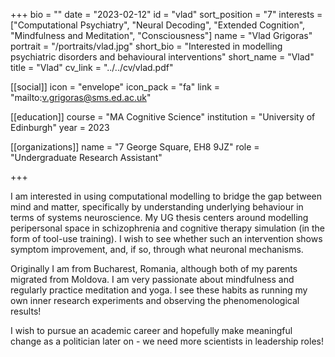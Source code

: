 +++
bio = ""
date = "2023-02-12"
id = "vlad"
sort_position = "7"
interests = ["Computational Psychiatry", "Neural Decoding", "Extended Cognition", "Mindfulness and Meditation", "Consciousness"]
name = "Vlad Grigoras"
portrait = "/portraits/vlad.jpg"
short_bio = "Interested in modelling psychiatric disorders and behavioural interventions"
short_name = "Vlad"
title = "Vlad"
cv_link = "../../cv/vlad.pdf"

[[social]]
    icon = "envelope"
    icon_pack = "fa"
    link = "mailto:v.grigoras@sms.ed.ac.uk"

[[education]]
    course = "MA Cognitive Science"
    institution = "University of Edinburgh"
    year = 2023

[[organizations]]
    name = "7 George Square, EH8 9JZ"
    role = "Undergraduate Research Assistant"

+++

<!-- You can write $\LaTeX$ and *Markdown* here. -->

I am interested in using computational modelling to bridge the gap between mind and matter, specifically by understanding underlying behaviour in terms of systems neuroscience. My UG thesis centers around modelling peripersonal space in schizophrenia and cognitive therapy simulation (in the form of tool-use training). I wish to see whether such an intervention shows symptom improvement, and, if so, through what neuronal mechanisms.

Originally I am from Bucharest, Romania, although both of my parents migrated from Moldova. I am very passionate about mindfulness and regularly practice meditation and yoga. I see these habits as running my own inner research experiments and observing the phenomenological results!

I wish to pursue an academic career and hopefully make meaningful change as a politician later on - we need more scientists in leadership roles!